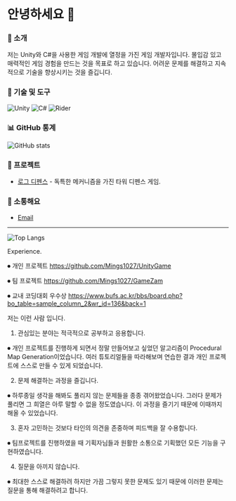 # 안녕하세요 👋

### 🚀 소개
저는 Unity와 C#을 사용한 게임 개발에 열정을 가진 게임 개발자입니다. 몰입감 있고 매력적인 게임 경험을 만드는 것을 목표로 하고 있습니다. 어려운 문제를 해결하고 지속적으로 기술을 향상시키는 것을 즐깁니다.

### 🔧 기술 및 도구
![Unity](https://img.shields.io/badge/Unity-100000?style=for-the-badge&logo=unity&logoColor=white)
![C#](https://img.shields.io/badge/C%23-239120?style=for-the-badge&logo=c-sharp&logoColor=white)
![Rider](https://img.shields.io/badge/Rider-000000?style=for-the-badge&logo=Rider&logoColor=white)

### 📊 GitHub 통계
![GitHub stats](https://github-readme-stats.vercel.app/api?username=Mings1027&show_icons=true&theme=radical)

### 🌱 프로젝트
- [로그 디펜스](https://apps.apple.com/kr/app/%EB%A1%9C%EA%B7%B8-%EB%94%94%ED%8E%9C%EC%8A%A4/id6477987429) - 독특한 메커니즘을 가진 타워 디펜스 게임.

### 💬 소통해요
- [Email](mailto:mings1027@gmail.com)

---

![Top Langs](https://github-readme-stats.vercel.app/api/top-langs/?username=Mings1027&layout=compact&theme=radical)

Experience.

⏺︎ 개인 프로젝트 https://github.com/Mings1027/UnityGame

⏺︎ 팀 프로젝트 https://github.com/Mings1027/GameZam

⏺︎ 교내 코딩대회 우수상 https://www.bufs.ac.kr/bbs/board.php?bo_table=sample_column_2&wr_id=136&back=1

저는 이런 사람 입니다.

1. 관심있는 분야는 적극적으로 공부하고 응용합니다.

⏺︎ 개인 프로젝트를 진행하게 되면서 정말 만들어보고 싶었던 알고리즘이 Procedural Map Generation이었습니다. 여러 튜토리얼들을 따라해보며 연습한 결과 개인 프로젝트에 스스로 만들 수 있게 되었습니다.

2. 문제 해결하는 과정을 즐깁니다.

⏺︎ 하루종일 생각을 해봐도 풀리지 않는 문제들을 종종 겪어왔었습니다. 그러다 문제가 풀리면 그 희열은 아루 말할 수 없을 정도였습니다. 이 과정을 즐기기 때문에 이때까지 해올 수 있었습니다.

3. 혼자 고민하는 것보다 타인의 의견을 존중하며 피드백을 잘 수용합니다.

⏺︎ 팀프로젝트를 진행하였을 때 기획자님들과 원활한 소통으로 기획했던 모든 기능을 구현하였습니다.

4. 질문을 아끼지 않습니다.

⏺︎ 최대한 스스로 해결하려 하지만 가끔 그렇지 못한 문제도 있기 때문에 이러한 문제는 질문을 통해 해결하려고 합니다.
